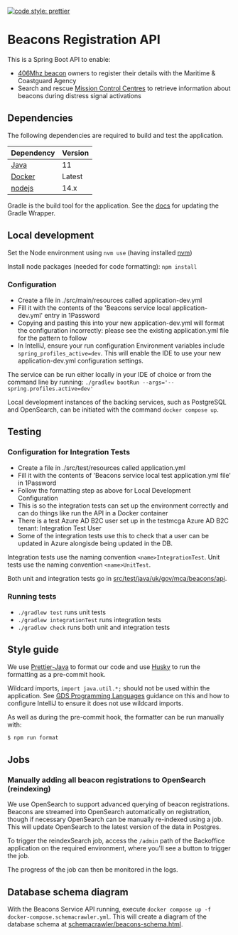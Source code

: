 [![code style: prettier](https://img.shields.io/badge/code_style-prettier-ff69b4.svg?style=flat-square)](https://github.com/prettier/prettier)

# Beacons Registration API

This is a Spring Boot API to enable:

- [406Mhz beacon](https://www.gov.uk/maritime-safety-weather-and-navigation/register-406-mhz-beacons) owners to register
  their details with the Maritime & Coastguard Agency
- Search and rescue [Mission Control Centres](<https://en.wikipedia.org/wiki/Mission_control_centre_(Cospas-Sarsat)>) to
  retrieve information about beacons during distress signal activations

## Dependencies

The following dependencies are required to build and test the application.

| Dependency                                               | Version |
| -------------------------------------------------------- | ------- |
| [Java](https://adoptopenjdk.net/)                        | 11      |
| [Docker](https://www.docker.com/products/docker-desktop) | Latest  |
| [nodejs](https://nodejs.org/en/)                         | 14.x    |

Gradle is the build tool for the application. See
the [docs](https://docs.gradle.org/current/userguide/gradle_wrapper.html#sec:upgrading_wrapper) for updating the Gradle
Wrapper.

## Local development

Set the Node environment using `nvm use` (having installed [nvm](https://github.com/nvm-sh/nvm))

Install node packages (needed for code formatting): `npm install`

### Configuration

- Create a file in ./src/main/resources called application-dev.yml
- Fill it with the contents of the 'Beacons service local application-dev.yml' entry in 1Password
- Copying and pasting this into your new application-dev.yml will format the configuration incorrectly: please see the existing application.yml file for the pattern to follow
- In IntelliJ, ensure your run configuration Environment variables include `spring_profiles_active=dev`. This will enable the IDE to use your new application-dev.yml configuration settings.

The service can be run either locally in your IDE of choice or from the command line by
running: `./gradlew bootRun --args='--spring.profiles.active=dev'`

Local development instances of the backing services, such as PostgreSQL and OpenSearch, can be initiated with the
command `docker compose up`.

## Testing

### Configuration for Integration Tests

- Create a file in ./src/test/resources called application.yml
- Fill it with the contents of 'Beacons service local test application.yml file' in 1Password
- Follow the formatting step as above for Local Development Configuration
- This is so the integration tests can set up the environment correctly and can do things like run the API in a Docker container
- There is a test Azure AD B2C user set up in the testmcga Azure AD B2C tenant: Integration Test User
- Some of the integration tests use this to check that a user can be updated in Azure alongisde being updated in the DB.

Integration tests use the naming convention `<name>IntegrationTest`. Unit tests use the naming convention
`<name>UnitTest`.

Both unit and integration tests go in [src/test/java/uk/gov/mca/beacons/api](src/test/java/uk/gov/mca/beacons/api).

### Running tests

- `./gradlew test` runs unit tests
- `./gradlew integrationTest` runs integration tests
- `./gradlew check` runs both unit and integration tests

## Style guide

We use [Prettier-Java](https://github.com/jhipster/prettier-java/tree/c1f867092f74ebfdf68ccb843f8186c943bfdeca) to
format our code and use [Husky](https://typicode.github.io/husky/#/) to run the formatting as a pre-commit hook.

Wildcard imports, `import java.util.*;` should not be used within the application.
See [GDS Programming Languages](https://gds-way.cloudapps.digital/manuals/programming-languages/java.html#imports)
guidance on this and how to configure IntelliJ to ensure it does not use wildcard imports.

As well as during the pre-commit hook, the formatter can be run manually with:

```bash
$ npm run format
```

## Jobs

### Manually adding all beacon registrations to OpenSearch (reindexing)

We use OpenSearch to support advanced querying of beacon registrations. Beacons are streamed into OpenSearch
automatically on registration, though if necessary OpenSearch can be manually re-indexed using a job. This will
update OpenSearch to the latest version of the data in Postgres.

To trigger the reindexSearch job, access the `/admin` path of the Backoffice application on the required environment,
where you'll see a button to trigger the job.

The progress of the job can then be monitored in the logs.

## Database schema diagram

With the Beacons Service API running, execute `docker compose up -f docker-compose.schemacrawler.yml`. This will create
a diagram of the database schema at
[schemacrawler/beacons-schema.html](schemacrawler/beacons-schema.html).

